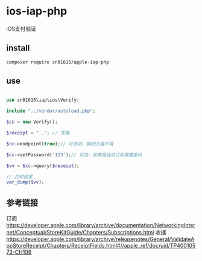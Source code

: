 # ios-iap-php

iOS支付验证

## install
```bash
composer require sn01615/apple-iap-php
```

## use
```php

use sn01615\iap\ios\Verify;

include "../vendor/autoload.php";

$cc = new Verify();

$receipt = ".."; // 凭据

$cc->endpoint(true);// 可选切，换到沙盒环境

$cc->setPassword('123');// 可选，如果是连续订阅需要密码

$vv = $cc->query($receipt);

// 打印结果
var_dump($vv);

```

## 参考链接
订阅
https://developer.apple.com/library/archive/documentation/NetworkingInternet/Conceptual/StoreKitGuide/Chapters/Subscriptions.html
收据
https://developer.apple.com/library/archive/releasenotes/General/ValidateAppStoreReceipt/Chapters/ReceiptFields.html#//apple_ref/doc/uid/TP40010573-CH106
